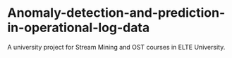 # Anomaly-detection-and-prediction-in-operational-log-data
A university project for Stream Mining and OST courses in ELTE University. 
